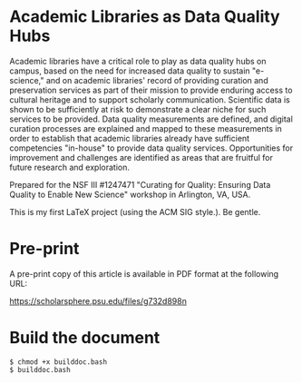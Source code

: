 # Academic Libraries as Data Quality Hubs

Academic libraries have a critical role to play as data quality hubs
on campus, based on the need for increased data quality to sustain
"e-science," and on academic libraries' record of providing
curation and preservation services as part of their mission to
provide enduring access to cultural heritage and to support
scholarly communication. Scientific data is shown to be
sufficiently at risk to demonstrate a clear niche for such services
to be provided. Data quality measurements are defined, and digital
curation processes are explained and mapped to these measurements in
order to establish that academic libraries already have sufficient
competencies "in-house" to provide data quality
services. Opportunities for improvement and challenges are
identified as areas that are fruitful for future research and
exploration.

Prepared for the NSF III #1247471 "Curating for Quality: Ensuring
Data Quality to Enable New Science" workshop in Arlington, VA, USA.

This is my first LaTeX project (using the ACM SIG style.). Be gentle.

# Pre-print

A pre-print copy of this article is available in PDF format at the
following URL:

https://scholarsphere.psu.edu/files/g732d898n

# Build the document

```
$ chmod +x builddoc.bash
$ builddoc.bash
```
